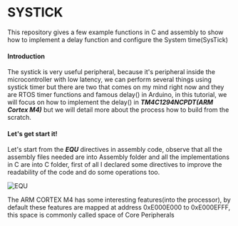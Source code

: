 # SYSTICK
This repository gives a few example functions in C and assembly to show how to implement a delay function and configure the System time(SysTick)

#### Introduction

The systick is very useful peripheral, because it's peripheral inside the microcontroller with low latency, we can perform several things using systick timer but there are two that comes on my mind right now and they are RTOS timer functions and famous delay() in Arduino, in this tutorial, we will focus on how to implement the delay() in ***TM4C1294NCPDT(ARM Cortex M4)*** but we will detail more about the process how to build from the scratch.

#### Let's get start it!

Let's start from the ***EQU*** directives in assembly code, observe that all the assembly files needed are into Assembly folder and all the implementations in C are into C folder, first of all I declared some directives to improve the readability of the code and do some operations too.

![EQU](https://user-images.githubusercontent.com/48101913/88448541-ff842080-ce0c-11ea-8006-16e806b403cc.JPG)

The ARM CORTEX M4 has some interesting features(into the processor), by default these features are mapped at address 0xE000E000 to 0xE000EFFF, this space is commonly called space of Core Peripherals
